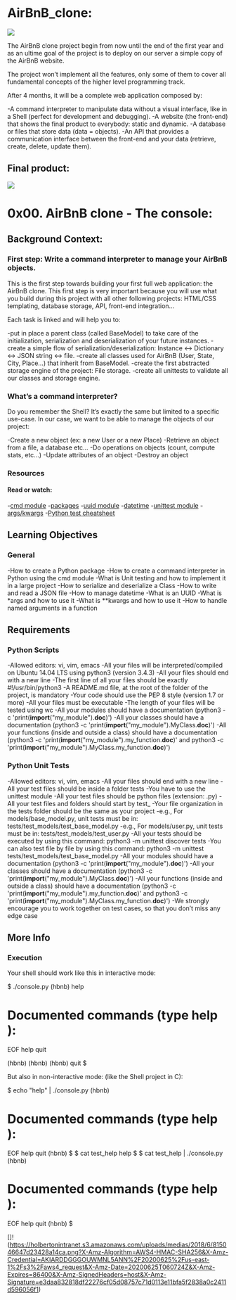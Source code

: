 # AirBnB_clone:



![](https://holbertonintranet.s3.amazonaws.com/uploads/medias/2018/6/65f4a1dd9c51265f49d0.png?X-Amz-Algorithm=AWS4-HMAC-SHA256&X-Amz-Credential=AKIARDDGGGOUWMNL5ANN%2F20200625%2Fus-east-1%2Fs3%2Faws4_request&X-Amz-Date=20200625T060724Z&X-Amz-Expires=86400&X-Amz-SignedHeaders=host&X-Amz-Signature=a8ea01f0df8ec9509cd88054b34cfce73e9bdc21a8b9af9886c987c6426c9621)


The AirBnB clone project begin from now until the end of the first year and as an ultime goal of the project is to deploy on our server a simple copy of the AirBnB website.

The project won’t implement all the features, only some of them to cover all fundamental concepts of the higher level programming track.

After 4 months, it will be a complete web application composed by:

-A command interpreter to manipulate data without a visual interface, like in a Shell (perfect for development and debugging).
-A website (the front-end) that shows the final product to everybody: static and dynamic.
-A database or files that store data (data = objects).
-An API that provides a communication interface between the front-end and your data (retrieve, create, delete, update them).


## Final product:

![](https://s3.amazonaws.com/intranet-projects-files/holbertonschool-higher-level_programming+/268/8-index.png)



# 0x00. AirBnB clone - The console:


## Background Context:


### First step: Write a command interpreter to manage your AirBnB objects.


This is the first step towards building your first full web application: the AirBnB clone. This first step is very important because you will use what you build during this project with all other following projects: HTML/CSS templating, database storage, API, front-end integration…

Each task is linked and will help you to:

-put in place a parent class (called BaseModel) to take care of the initialization, serialization and deserialization of your future instances.
-create a simple flow of serialization/deserialization: Instance <-> Dictionary <-> JSON string <-> file.
-create all classes used for AirBnB (User, State, City, Place…) that inherit from BaseModel.
-create the first abstracted storage engine of the project: File storage.
-create all unittests to validate all our classes and storage engine.



### What’s a command interpreter?


Do you remember the Shell? It’s exactly the same but limited to a specific use-case. In our case, we want to be able to manage the objects of our project:

-Create a new object (ex: a new User or a new Place)
-Retrieve an object from a file, a database etc…
-Do operations on objects (count, compute stats, etc…)
-Update attributes of an object
-Destroy an object


### Resources

#### Read or watch:

-[cmd module](https://docs.python.org/3.4/library/cmd.html)
-[packages](https://intranet.hbtn.io/concepts/66)
-[uuid module](https://docs.python.org/3.4/library/uuid.html)
-[datetime](https://docs.python.org/3.4/library/datetime.html)
-[unittest module](https://docs.python.org/3.4/library/unittest.html#module-unittest)
-[args/kwargs](https://yasoob.me/2013/08/04/args-and-kwargs-in-python-explained/)
-[Python test cheatsheet](https://www.pythonsheets.com/notes/python-tests.html)


## Learning Objectives

### General


-How to create a Python package
-How to create a command interpreter in Python using the cmd module
-What is Unit testing and how to implement it in a large project
-How to serialize and deserialize a Class
-How to write and read a JSON file
-How to manage datetime
-What is an UUID
-What is *args and how to use it
-What is **kwargs and how to use it
-How to handle named arguments in a function



## Requirements

### Python Scripts

-Allowed editors: vi, vim, emacs
-All your files will be interpreted/compiled on Ubuntu 14.04 LTS using python3 (version 3.4.3)
-All your files should end with a new line
-The first line of all your files should be exactly #!/usr/bin/python3
-A README.md file, at the root of the folder of the project, is mandatory
-Your code should use the PEP 8 style (version 1.7 or more)
-All your files must be executable
-The length of your files will be tested using wc
-All your modules should have a documentation (python3 -c 'print(__import__("my_module").__doc__)')
-All your classes should have a documentation (python3 -c 'print(__import__("my_module").MyClass.__doc__)')
-All your functions (inside and outside a class) should have a documentation (python3 -c 'print(__import__("my_module").my_function.__doc__)' and python3 -c 'print(__import__("my_module").MyClass.my_function.__doc__)')


### Python Unit Tests

-Allowed editors: vi, vim, emacs
-All your files should end with a new line
-All your test files should be inside a folder tests
-You have to use the unittest module
-All your test files should be python files (extension: .py)
-All your test files and folders should start by test_
-Your file organization in the tests folder should be the same as your project
-e.g., For models/base_model.py, unit tests must be in: tests/test_models/test_base_model.py
-e.g., For models/user.py, unit tests must be in: tests/test_models/test_user.py
-All your tests should be executed by using this command: python3 -m unittest discover tests
-You can also test file by file by using this command: python3 -m unittest tests/test_models/test_base_model.py
-All your modules should have a documentation (python3 -c 'print(__import__("my_module").__doc__)')
-All your classes should have a documentation (python3 -c 'print(__import__("my_module").MyClass.__doc__)')
-All your functions (inside and outside a class) should have a documentation (python3 -c 'print(__import__("my_module").my_function.__doc__)' and python3 -c 'print(__import__("my_module").MyClass.my_function.__doc__)')
-We strongly encourage you to work together on test cases, so that you don’t miss any edge case


## More Info

### Execution

Your shell should work like this in interactive mode:

  $ ./console.py
  (hbnb) help
  
  Documented commands (type help <topic>):
  ========================================
  EOF  help  quit
  
  (hbnb) 
  (hbnb) 
  (hbnb) quit
  $


But also in non-interactive mode: (like the Shell project in C):

$ echo "help" | ./console.py
(hbnb)

Documented commands (type help <topic>):
========================================
EOF  help  quit
(hbnb) 
$
$ cat test_help
help
$
$ cat test_help | ./console.py
(hbnb)

Documented commands (type help <topic>):
========================================
EOF  help  quit
(hbnb) 
$


[]!(https://holbertonintranet.s3.amazonaws.com/uploads/medias/2018/6/815046647d23428a14ca.png?X-Amz-Algorithm=AWS4-HMAC-SHA256&X-Amz-Credential=AKIARDDGGGOUWMNL5ANN%2F20200625%2Fus-east-1%2Fs3%2Faws4_request&X-Amz-Date=20200625T060724Z&X-Amz-Expires=86400&X-Amz-SignedHeaders=host&X-Amz-Signature=e3daa832818df22276cf05d08757c71d0113e11bfa5f2838a0c2411d596056f1)


